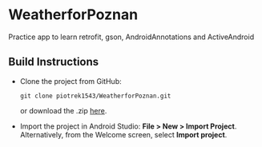 # WeatherforPoznan 

Practice app to learn retrofit, gson, AndroidAnnotations and ActiveAndroid
 
## Build Instructions
 
- Clone the project from GitHub: 
   ```
   git clone piotrek1543/WeatherforPoznan.git
   ```
   or download the .zip [here](https://github.com/piotrek1543/WeatherforPoznan/archive/master.zip).

- Import the project in Android Studio: **File > New > Import Project**.
  Alternatively, from the Welcome screen, select **Import project**.